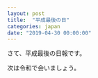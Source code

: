 ```yaml
---
layout: post
title:  "平成最後の日"
categories: japan
date: "2019-04-30 00:00:00"
---
```


さて、平成最後の日報です。

次は令和で会いましょう。
